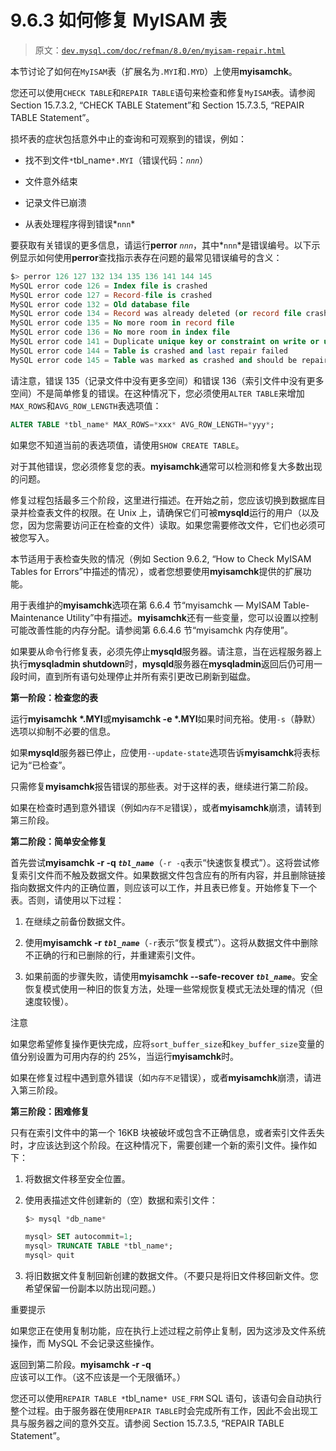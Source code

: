 # 9.6.3 如何修复 MyISAM 表

> 原文：[`dev.mysql.com/doc/refman/8.0/en/myisam-repair.html`](https://dev.mysql.com/doc/refman/8.0/en/myisam-repair.html)

本节讨论了如何在`MyISAM`表（扩展名为`.MYI`和`.MYD`）上使用**myisamchk**。

您还可以使用`CHECK TABLE`和`REPAIR TABLE`语句来检查和修复`MyISAM`表。请参阅 Section 15.7.3.2, “CHECK TABLE Statement”和 Section 15.7.3.5, “REPAIR TABLE Statement”。

损坏表的症状包括意外中止的查询和可观察到的错误，例如：

+   找不到文件`*`tbl_name`*.MYI`（错误代码：*`nnn`*）

+   文件意外结束

+   记录文件已崩溃

+   从表处理程序得到错误*`nnn`*

要获取有关错误的更多信息，请运行**perror** *`nnn`*，其中*`nnn`*是错误编号。以下示例显示如何使用**perror**查找指示表存在问题的最常见错误编号的含义：

```sql
$> perror 126 127 132 134 135 136 141 144 145
MySQL error code 126 = Index file is crashed
MySQL error code 127 = Record-file is crashed
MySQL error code 132 = Old database file
MySQL error code 134 = Record was already deleted (or record file crashed)
MySQL error code 135 = No more room in record file
MySQL error code 136 = No more room in index file
MySQL error code 141 = Duplicate unique key or constraint on write or update
MySQL error code 144 = Table is crashed and last repair failed
MySQL error code 145 = Table was marked as crashed and should be repaired
```

请注意，错误 135（记录文件中没有更多空间）和错误 136（索引文件中没有更多空间）不是简单修复的错误。在这种情况下，您必须使用`ALTER TABLE`来增加`MAX_ROWS`和`AVG_ROW_LENGTH`表选项值：

```sql
ALTER TABLE *tbl_name* MAX_ROWS=*xxx* AVG_ROW_LENGTH=*yyy*;
```

如果您不知道当前的表选项值，请使用`SHOW CREATE TABLE`。

对于其他错误，您必须修复您的表。**myisamchk**通常可以检测和修复大多数出现的问题。

修复过程包括最多三个阶段，这里进行描述。在开始之前，您应该切换到数据库目录并检查表文件的权限。在 Unix 上，请确保它们可被**mysqld**运行的用户（以及您，因为您需要访问正在检查的文件）读取。如果您需要修改文件，它们也必须可被您写入。

本节适用于表检查失败的情况（例如 Section 9.6.2, “How to Check MyISAM Tables for Errors”中描述的情况），或者您想要使用**myisamchk**提供的扩展功能。

用于表维护的**myisamchk**选项在第 6.6.4 节“myisamchk — MyISAM Table-Maintenance Utility”中有描述。**myisamchk**还有一些变量，您可以设置以控制可能改善性能的内存分配。请参阅第 6.6.4.6 节“myisamchk 内存使用”。

如果要从命令行修复表，必须先停止**mysqld**服务器。请注意，当在远程服务器上执行**mysqladmin shutdown**时，**mysqld**服务器在**mysqladmin**返回后仍可用一段时间，直到所有语句处理停止并所有索引更改已刷新到磁盘。

**第一阶段：检查您的表**

运行**myisamchk *.MYI**或**myisamchk -e *.MYI**如果时间充裕。使用`-s`（静默）选项以抑制不必要的信息。

如果**mysqld**服务器已停止，应使用`--update-state`选项告诉**myisamchk**将表标记为“已检查”。

只需修复**myisamchk**报告错误的那些表。对于这样的表，继续进行第二阶段。

如果在检查时遇到意外错误（例如`内存不足`错误），或者**myisamchk**崩溃，请转到第三阶段。

**第二阶段：简单安全修复**

首先尝试**myisamchk -r -q *`tbl_name`***（`-r -q`表示“快速恢复模式”）。这将尝试修复索引文件而不触及数据文件。如果数据文件包含应有的所有内容，并且删除链接指向数据文件内的正确位置，则应该可以工作，并且表已修复。开始修复下一个表。否则，请使用以下过程：

1.  在继续之前备份数据文件。

1.  使用**myisamchk -r *`tbl_name`***（`-r`表示“恢复模式”）。这将从数据文件中删除不正确的行和已删除的行，并重建索引文件。

1.  如果前面的步骤失败，请使用**myisamchk --safe-recover *`tbl_name`***。安全恢复模式使用一种旧的恢复方法，处理一些常规恢复模式无法处理的情况（但速度较慢）。

注意

如果您希望修复操作更快完成，应将`sort_buffer_size`和`key_buffer_size`变量的值分别设置为可用内存的约 25%，当运行**myisamchk**时。

如果在修复过程中遇到意外错误（如`内存不足`错误），或者**myisamchk**崩溃，请进入第三阶段。

**第三阶段：困难修复**

只有在索引文件中的第一个 16KB 块被破坏或包含不正确信息，或者索引文件丢失时，才应该达到这个阶段。在这种情况下，需要创建一个新的索引文件。操作如下：

1.  将数据文件移至安全位置。

1.  使用表描述文件创建新的（空）数据和索引文件：

    ```sql
    $> mysql *db_name*
    ```

    ```sql
    mysql> SET autocommit=1;
    mysql> TRUNCATE TABLE *tbl_name*;
    mysql> quit
    ```

1.  将旧数据文件复制回新创建的数据文件。（不要只是将旧文件移回新文件。您希望保留一份副本以防出现问题。）

重要提示

如果您正在使用复制功能，应在执行上述过程之前停止复制，因为这涉及文件系统操作，而 MySQL 不会记录这些操作。

返回到第二阶段。**myisamchk -r -q**应该可以工作。（这不应该是一个无限循环。）

您还可以使用`REPAIR TABLE *`tbl_name`* USE_FRM` SQL 语句，该语句会自动执行整个过程。由于服务器在使用`REPAIR TABLE`时会完成所有工作，因此不会出现工具与服务器之间的意外交互。请参阅 Section 15.7.3.5, “REPAIR TABLE Statement”。
